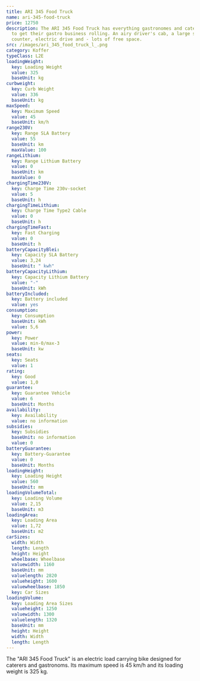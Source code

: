 ```yaml
---
title: ARI 345 Food Truck
name: ari-345-food-truck
price: 12750
description: The ARI 345 Food Truck has everything gastronomes and caterers need
  to get their gastro business rolling. An airy driver's cab, a large sales
  counter, electric drive and - lots of free space.
src: /images/ari_345_food_truck_l_.png
category: Koffer
typeClass: L2E
loadingWeight:
  key: Loading Weight
  value: 325
  baseUnit: kg
curbweight:
  key: Curb Weight
  value: 336
  baseUnit: kg
maxSpeed:
  key: Maximum Speed
  value: 45
  baseUnit: km/h
range230V:
  key: Range SLA Battery
  value: 55
  baseUnit: km
  maxValue: 100
rangeLithium:
  key: Range Lithium Battery
  value: 0
  baseUnit: km
  maxValue: 0
chargingTime230V:
  key: Charge Time 230v-socket
  value: 5
  baseUnit: h
chargingTimeLithium:
  key: Charge Time Type2 Cable
  value: 0
  baseUnit: h
chargingTimeFast:
  key: Fast Charging
  value: 0
  baseUnit: h
batteryCapacityBlei:
  key: Capacity SLA Battery
  value: 3,24
  baseUnit: " kwh"
batteryCapacityLithium:
  key: Capacity Lithium Battery
  value: "-"
  baseUnit: kWh
batteryIncluded:
  key: Battery included
  value: yes
consumption:
  key: Consumption
  baseUnit: kWh
  value: 5,6
power:
  key: Power
  value: min-0/max-3
  baseUnit: kw
seats:
  key: Seats
  value: 1
rating:
  key: Good
  value: 1,0
guarantee:
  key: Guarantee Vehicle
  value: 6
  baseUnit: Months
availability:
  key: Availability
  value: no information
subsidies:
  key: Subsidies
  baseUnit: no information
  value: 0
batteryGuarantee:
  key: Battery-Guarantee
  value: 0
  baseUnit: Months
loadingHeight:
  key: Loading Height
  value: 560
  baseUnit: mm
loadingVolumeTotal:
  key: Loading Volume
  value: 2,15
  baseUnit: m3
loadingArea:
  key: Loading Area
  value: 1,72
  baseUnit: m2
carSizes:
  width: Width
  length: Length
  height: Height
  wheelbase: Wheelbase
  valuewidth: 1160
  baseUnit: mm
  valuelength: 2820
  valueheight: 1600
  valuewheelbase: 1850
  key: Car Sizes
loadingVolume:
  key: Loading Area Sizes
  valueheight: 1250
  valuewidth: 1300
  valuelength: 1320
  baseUnit: mm
  height: Height
  width: Width
  length: Length
---
```

The "ARI 345 Food Truck" is an electric load carrying bike designed for caterers and gastronoms. Its maximum speed is 45 km/h and its loading weight is 325 kg.